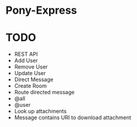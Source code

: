 Pony-Express
============

TODO
====
 * REST API
  * Add User
  * Remove User
  * Update User
 * Direct Message
 * Create Room
 * Route directed message
  * @all
  * @user
 * Look up attachments
  * Message contains URI to download attachment

